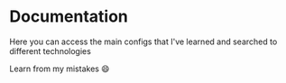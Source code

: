 # Documentation

Here you can access the main configs that I've learned and searched to different technologies

Learn from my mistakes 😄
